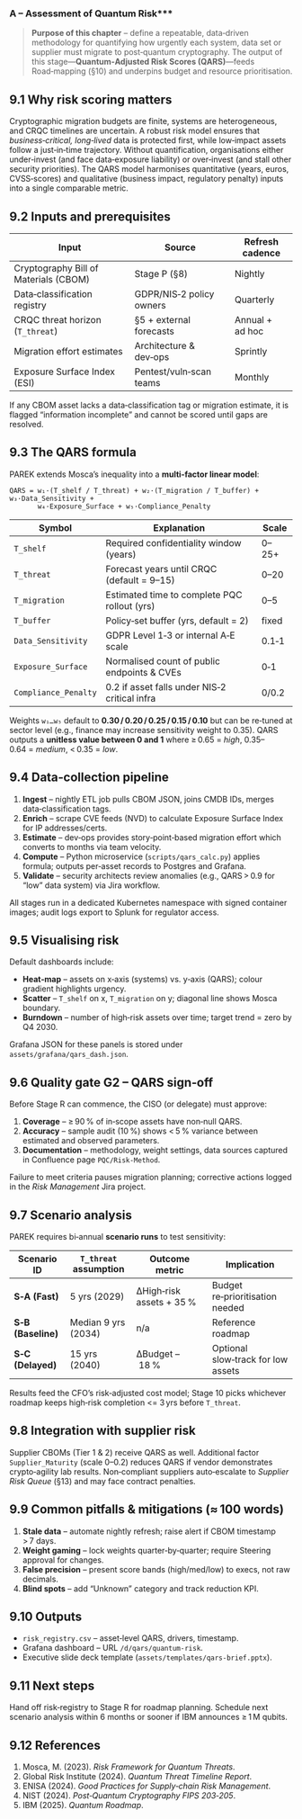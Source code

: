 ### A – Assessment of Quantum Risk***

> **Purpose of this chapter** – define a repeatable, data‑driven methodology for quantifying how urgently each system, data set or supplier must migrate to post‑quantum cryptography.  The output of this stage—**Quantum‑Adjusted Risk Scores (QARS)**—feeds Road‑mapping (§10) and underpins budget and resource prioritisation.


## 9.1  Why risk scoring matters 

Cryptographic migration budgets are finite, systems are heterogeneous, and CRQC timelines are uncertain.  A robust risk model ensures that *business‑critical, long‑lived* data is protected first, while low‑impact assets follow a just‑in‑time trajectory.  Without quantification, organisations either under‑invest (and face data‑exposure liability) or over‑invest (and stall other security priorities).  The QARS model harmonises quantitative (years, euros, CVSS‑scores) and qualitative (business impact, regulatory penalty) inputs into a single comparable metric.


## 9.2  Inputs and prerequisites 

| Input                                 | Source                   | Refresh cadence |
| ------------------------------------- | ------------------------ | --------------- |
| Cryptography Bill of Materials (CBOM) | Stage P (§8)             | Nightly         |
| Data‑classification registry          | GDPR/NIS‑2 policy owners | Quarterly       |
| CRQC threat horizon (`T_threat`)      | §5 + external forecasts  | Annual + ad hoc |
| Migration effort estimates            | Architecture & dev‑ops   | Sprintly        |
| Exposure Surface Index (ESI)          | Pentest/vuln‑scan teams  | Monthly         |

If any CBOM asset lacks a data‑classification tag or migration estimate, it is flagged “information incomplete” and cannot be scored until gaps are resolved.


## 9.3  The QARS formula 

PAREK extends Mosca’s inequality into a **multi‑factor linear model**:

```
QARS = w₁·(T_shelf / T_threat) + w₂·(T_migration / T_buffer) + w₃·Data_Sensitivity +
       w₄·Exposure_Surface + w₅·Compliance_Penalty
```

| Symbol               | Explanation                                   | Scale |
| -------------------- | --------------------------------------------- | ----- |
| `T_shelf`            | Required confidentiality window (years)       | 0–25+ |
| `T_threat`           | Forecast years until CRQC (default = 9–15)    | 0–20  |
| `T_migration`        | Estimated time to complete PQC rollout (yrs)  | 0–5   |
| `T_buffer`           | Policy‑set buffer (yrs, default = 2)          | fixed |
| `Data_Sensitivity`   | GDPR Level 1‑3 or internal A‑E scale          | 0.1‑1 |
| `Exposure_Surface`   | Normalised count of public endpoints & CVEs   | 0‑1   |
| `Compliance_Penalty` | 0.2 if asset falls under NIS‑2 critical infra | 0/0.2 |

Weights `w₁…w₅` default to **0.30 / 0.20 / 0.25 / 0.15 / 0.10** but can be re‑tuned at sector level (e.g., finance may increase sensitivity weight to 0.35).  QARS outputs a **unitless value between 0 and 1** where ≥ 0.65 = *high*, 0.35–0.64 = *medium*, < 0.35 = *low*.


## 9.4  Data‑collection pipeline 

1. **Ingest** – nightly ETL job pulls CBOM JSON, joins CMDB IDs, merges data‑classification tags.
2. **Enrich** – scrape CVE feeds (NVD) to calculate Exposure Surface Index for IP addresses/certs.
3. **Estimate** – dev‑ops provides story‑point‑based migration effort which converts to months via team velocity.
4. **Compute** – Python microservice (`scripts/qars_calc.py`) applies formula; outputs per‑asset records to Postgres and Grafana.
5. **Validate** – security architects review anomalies (e.g., QARS > 0.9 for “low” data system) via Jira workflow.

All stages run in a dedicated Kubernetes namespace with signed container images; audit logs export to Splunk for regulator access.


## 9.5  Visualising risk 

Default dashboards include:

- **Heat‑map** – assets on x‑axis (systems) vs. y‑axis (QARS); colour gradient highlights urgency.
- **Scatter** – `T_shelf` on x, `T_migration` on y; diagonal line shows Mosca boundary.
- **Burndown** – number of high‑risk assets over time; target trend = zero by Q4 2030.

Grafana JSON for these panels is stored under `assets/grafana/qars_dash.json`.


## 9.6  Quality gate G2 – QARS sign‑off 

Before Stage R can commence, the CISO (or delegate) must approve:

1. **Coverage** – ≥ 90 % of in‑scope assets have non‑null QARS.
2. **Accuracy** – sample audit (10 %) shows < 5 % variance between estimated and observed parameters.
3. **Documentation** – methodology, weight settings, data sources captured in Confluence page `PQC/Risk‑Method`.

Failure to meet criteria pauses migration planning; corrective actions logged in the *Risk Management* Jira project.


## 9.7  Scenario analysis 

PAREK requires bi‑annual **scenario runs** to test sensitivity:

| Scenario ID        | `T_threat` assumption | Outcome metric           | Implication                        |
| ------------------ | --------------------- | ------------------------ | ---------------------------------- |
| **S‑A (Fast)**     | 5 yrs (2029)          | ΔHigh‑risk assets + 35 % | Budget re‑prioritisation needed    |
| **S‑B (Baseline)** | Median 9 yrs (2034)   | n/a                      | Reference roadmap                  |
| **S‑C (Delayed)**  | 15 yrs (2040)         | ΔBudget – 18 %           | Optional slow‑track for low assets |

Results feed the CFO’s risk‑adjusted cost model; Stage 10 picks whichever roadmap keeps high‑risk completion <= 3 yrs before `T_threat`.


## 9.8  Integration with supplier risk 

Supplier CBOMs (Tier 1 & 2) receive QARS as well.  Additional factor `Supplier_Maturity` (scale 0–0.2) reduces QARS if vendor demonstrates crypto‑agility lab results.  Non‑compliant suppliers auto‑escalate to *Supplier Risk Queue* (§13) and may face contract penalties.


## 9.9  Common pitfalls & mitigations (≈ 100 words)

1. **Stale data** – automate nightly refresh; raise alert if CBOM timestamp > 7 days.
2. **Weight gaming** – lock weights quarter‑by‑quarter; require Steering approval for changes.
3. **False precision** – present score bands (high/med/low) to execs, not raw decimals.
4. **Blind spots** – add “Unknown” category and track reduction KPI.


## 9.10  Outputs

- `risk_registry.csv` – asset‑level QARS, drivers, timestamp.
- Grafana dashboard – URL `/d/qars/quantum‑risk`.
- Executive slide deck template (`assets/templates/qars‑brief.pptx`).


## 9.11  Next steps

Hand off risk‑registry to Stage R for roadmap planning.  Schedule next scenario analysis within 6 months or sooner if IBM announces ≥ 1 M qubits.


## 9.12  References

1. Mosca, M. (2023). *Risk Framework for Quantum Threats*.
2. Global Risk Institute (2024). *Quantum Threat Timeline Report*.
3. ENISA (2024). *Good Practices for Supply‑chain Risk Management*.
4. NIST (2024). *Post‑Quantum Cryptography FIPS 203‑205*.
5. IBM (2025). *Quantum Roadmap*.



